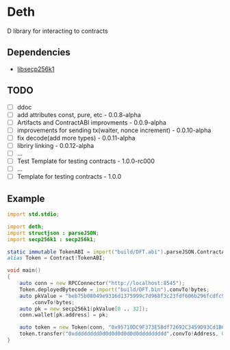 # Deth

D library for interacting to contracts

## Dependencies
- [libsecp256k1](https://github.com/bitcoin-core/secp256k1/)

## TODO
 - [ ] ddoc 
 - [ ] add attributes const, pure, etc - 0.0.8-alpha
 - [ ] Artifacts and ContractABI improvments - 0.0.9-alpha
 - [ ] improvements for sending tx(waiter, nonce increment) - 0.0.10-alpha
 - [ ] fix decode(add more types) - 0.0.11-alpha
 - [ ] libriry linking - 0.0.12-alpha
 - [ ] ... 
 - [ ] Test Template for testing contracts - 1.0.0-rc000
 - [ ] ...
 - [ ] Template for testing contracts - 1.0.0

## Example
```d
import std.stdio;

import deth;
import structjson : parseJSON;
import secp256k1 : secp256k1;

static immutable TokenABI = import("build/DFT.abi").parseJSON.ContractABI;
alias Token = Contract!TokenABI;

void main()
{
    auto conn = new RPCConnector("http://localhost:8545");
    Token.deployedBytecode = import("build/DFT.bin").convTo!bytes;
    auto pkValue = "beb75b08049e9316d1375999c7d968f3c23fdf606b296fcdfc9a41cdd7e7347c"
        .convTo!bytes;
    auto pk = new secp256k1(pkValue[0 .. 32]);
    conn.wallet[pk.address] = pk;

    auto token = new Token(conn, "0x95710DC9F373E58df72692C3459D93Cd1BC2C6C5".convTo!Address);
    token.transfer("0xdddddddd0d0d0d0d0d0d0ddddddddd".convTo!Address, 0xd.wei).send();
}
```

